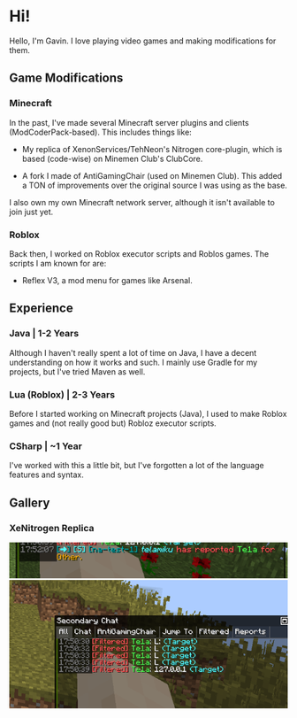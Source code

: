 # Hi!
Hello, I'm Gavin. I love playing video games and making modifications for them.

## Game Modifications
### Minecraft
In the past, I've made several Minecraft server plugins and clients (ModCoderPack-based). This includes things like:

- My replica of XenonServices/TehNeon's Nitrogen core-plugin, which is based (code-wise) on Minemen Club's ClubCore.

- A fork I made of AntiGamingChair (used on Minemen Club). This added a TON of improvements over the original source I was using as the base.

I also own my own Minecraft network server, although it isn't available to join just yet.

### Roblox
Back then, I worked on Roblox executor scripts and Roblos games. The scripts I am known for are:

- Reflex V3, a mod menu for games like Arsenal.

## Experience
### Java | 1-2 Years
Although I haven't really spent a lot of time on Java, I have a decent understanding on how it works and such. I mainly use Gradle for my projects, but I've tried Maven as well.

### Lua (Roblox) | 2-3 Years
Before I started working on Minecraft projects (Java), I used to make Roblox games and (not really good but) Robloz executor scripts.

### CSharp | ~1 Year
I've worked with this a little bit, but I've forgotten a lot of the language features and syntax.

## Gallery
### XeNitrogen Replica
![Report Message](https://github.com/AcidityClub/AcidityClub/blob/59c3cdb72f7a753618bbf8e25b7a957b13df01d5/qN2Xunf.png)
![Chat Filter](https://github.com/AcidityClub/AcidityClub/blob/59c3cdb72f7a753618bbf8e25b7a957b13df01d5/Ge41c3D.png)



